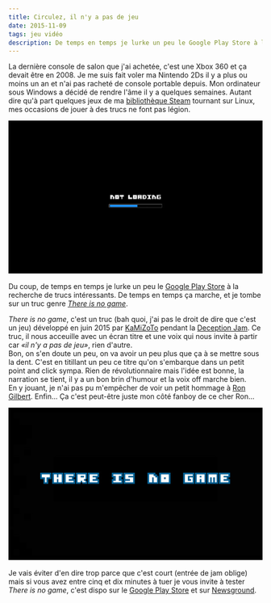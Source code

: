 ```yaml
---
title: Circulez, il n'y a pas de jeu
date: 2015-11-09
tags: jeu vidéo
description: De temps en temps je lurke un peu le Google Play Store à la recherche de trucs intéressants. De temps en temps ça marche, et je tombe sur un truc genre There is no game.
---
```


La dernière console de salon que j'ai achetée, c'est une Xbox 360 et ça devait être en 2008. Je me suis fait voler ma Nintendo 2Ds il y a plus ou moins un an et n'ai pas racheté de console portable depuis. Mon ordinateur sous Windows a décidé de rendre l'âme il y a quelques semaines. Autant dire qu'à part quelques jeux de ma [bibliothèque Steam](http://steamcommunity.com/id/paulloz/games/?tab=all&sort=name) tournant sur Linux, mes occasions de jouer à des trucs ne font pas légion.  

![Not loading](/content/blog/2015/11/circulez-il-n-y-a-pas-de-jeu/ting2.jpg)

Du coup, de temps en temps je lurke un peu le [Google Play Store](https://play.google.com/store) à la recherche de trucs intéressants. De temps en temps ça marche, et je tombe sur un truc genre _[There is no game](http://www.kamizoto.com/#!thereisnogame/cpzx)_.

<!--more-->

_There is no game_, c'est un truc (bah quoi, j'ai pas le droit de dire que c'est un jeu) développé en juin 2015 par [KaMiZoTo](http://www.kamizoto.com/) pendant la [Deception Jam](http://www.newgrounds.com/collection/constructdeceptionjam). Ce truc, il nous acceuille avec un écran titre et une voix qui nous invite à partir car _«il n'y a pas de jeu»_, rien d'autre.  
Bon, on s'en doute un peu, on va avoir un peu plus que ça à se mettre sous la dent. C'est en titillant un peu ce titre qu'on s'embarque dans un petit point and click sympa. Rien de révolutionnaire mais l'idée est bonne, la narration se tient, il y a un bon brin d'humour et la voix off marche bien.  
En y jouant, je n'ai pas pu m'empêcher de voir un petit hommage à [Ron Gilbert](https://fr.wikipedia.org/wiki/Ron_Gilbert). Enfin... Ça c'est peut-être juste mon côté fanboy de ce cher Ron...  

![There is no game](/content/blog/2015/11/circulez-il-n-y-a-pas-de-jeu/ting1.jpg)

Je vais éviter d'en dire trop parce que c'est court (entrée de jam oblige) mais si vous avez entre cinq et dix minutes à tuer je vous invite à tester _There is no game_, c'est dispo sur le [Google Play Store](https://play.google.com/store/apps/details?id=com.kamizoto.thereisnogame&hl=fr) et sur [Newsground](http://www.newgrounds.com/portal/view/659792).
